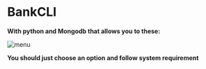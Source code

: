 # BankCLI
**With python and Mongodb that allows you to these:**

![menu](https://user-images.githubusercontent.com/84853720/147876523-f28eeca8-c6d7-469e-a84d-4dec97b854e0.png)

**You should just choose an option and follow system requirement**


